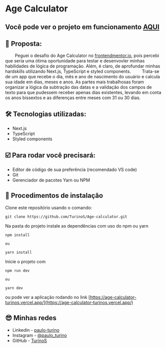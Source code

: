 # Age Calculator

## Você pode ver o projeto em funcionamento [AQUI](https://age-calculator-turinos.vercel.app/)

## :dart: Proposta:
&nbsp;&nbsp;&nbsp;&nbsp;&nbsp;&nbsp;&nbsp;&nbsp;Peguei o desafio do Age Calculator no [frontendmentor.io](https://www.frontendmentor.io/challenges/age-calculator-app-dF9DFFpj-Q/hub), pois percebi que seria uma ótima oportunidade para testar e desenvovler minhas habilidades de lógica de programação. Além, é claro, de aprofundar minhas hardskills utilizando Next.js, TypeScript e styled components.
&nbsp;&nbsp;&nbsp;&nbsp;&nbsp;&nbsp;&nbsp;&nbsp;Trata-se de um app que recebe o dia, mês e ano de nascimento do usuário e calcula sua idade em dias, meses e anos. As partes mais trabalhosas foram organizar a lógica da subtração das datas e a validação dos campos de texto para que pudessem receber apenas dias existentes, levando em conta os anos bissextos e as diferenças entre meses com 31 ou 30 dias.

## 🛠 Tecnologias utilizadas:

+ Next.js
+ TypeScript
+ Styled components

## ☑️ Para rodar você precisará:

 + Editor de código de sua preferência (recomendado VS code)
 + Git
 + Gerenciador de pacotes Yarn ou NPM

## 📝 Procedimentos de instalação

Clone este repositório usando o comando:

```
git clone https://github.com/TurinoS/Age-calculator.git
```

Na pasta do projeto instale as dependências com uso do npm ou yarn

```
npm install

ou

yarn install
```
Inicie o projeto com

```
npm run dev

ou

yarn dev
```

ou pode ver a aplicação rodando no link [https://age-calculator-turinos.vercel.app/](https://age-calculator-turinos.vercel.app/)

## 😎 Minhas redes

+ Linkedin - [paulo-turino](https://www.linkedin.com/in/paulo-turino/)
+ Instagram - [@paulo_turino](https://www.instagram.com/paulo_turino/)
+ GitHub - [TurinoS](https://github.com/TurinoS)
